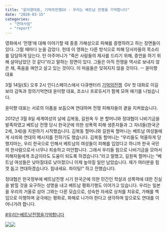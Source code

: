 ```yaml
---
title: "윤미향대표, 기억의전쟁GV - 우리는 베트남 전쟁을 기억합니다"
date: "2020-03-15"
categories: 
  - "연대사업"
  - "report"
---
```


영화에서 ‘전쟁’에 대해 이야기할 때 종종 가해성으로 피해를 증명하려고 하는 장면들이 있다. 그럴 때마다 눈을 감았다. 헌데 이 영화는 다른 방식으로 피해 당사자들의 목소리를 담담하게 담는다. 탄 아주머니가 “죽은 사람들의 제사를 드리기 위해, 증언을 하기 위해 살아남았던 것 같다”라고 말하는 장면이 있다. 그들은 아직 전쟁을 역사로 보내지 않은 채, 죽음을 껴안고 살고 있는 것이다. 이 마음들은 잊혀지지 않을 것이다. ㅡ 윤미향 대표

3월 14일(토) 오후 2시 인디스페이스에서 다큐멘터리 [기억의전쟁](https://www.facebook.com/hashtag/기억의전쟁?epa=HASHTAG)  GV 첫 대화로 이길보라 감독과 정의기억연대 윤미향 대표, 조소나 프로듀서가 함께 모여 얘기를 나눴습니다. 

윤미향 대표는 서로의 아픔을 보듬으며 연대하며 전쟁 피해자들의 곁을 지켜왔습니다.

2012년 3월 8일 세계여성의 날에 김복동, 길원옥 두 분 할머니와 정대협이 나비기금을 발족하였고 베트남 전쟁 당시 한국군에 의한 성폭력 피해 생존자들과 그 자녀들(한국군 2세, 3세)을 지원하기 시작했습니다. 김복동 할머니와 길원옥 할머니는 베트남 여성들에게 사죄와 연대의 메시지를 전하기도 했습니다. 김복동 할머니는 “우리들도 억울하게 당했지마는, 우리 한국으로 인해서 베트남의 여성들이 피해를 입었다고 하니까 한국 국민의 한사람으로서 너무나 죄송하고 미안합니다. 그래서 우리들 힘으로 나비기금을 모아서 피해자들에게 조금이라도 도움이 되도록 하겠습니다.”라고 말했고, 길원옥 할머니는 “베트남 여성들은 낮아질대로 낮아졌으니 이제 높아질 일만 남았습니다. 제가 여러분을 힘껏 돕고 연대하겠습니다. 힘내세요. 파이팅!” 하고 전했습니다.

정대협은 한국정부에 베트남전쟁 시기 한국군에 의한 민간인 학살과 성폭력에 대한 진실을 밝힐 것을 요구하는 성명을 내고 베트남 평화기행도 이어가고 있습니다. 우리는 일본을 우리의 거울로 삼아 그와는 다른 모습으로, 성숙한 자세로 상처를 치유로, 가해를 책임으로 이행하며 궁극에는 평화로, 화해로 나가야 한다고 생각하며 앞으로도 연대를 이어나가려 합니다.

[#우리는베트남전쟁을기억합니다](https://www.facebook.com/hashtag/우리는베트남전쟁을기억합니다?epa=HASHTAG)

![](https://r2.womenandwar.net/2020/03/90144626_3072723736092843_6704727541451587584_o.png)![](https://r2.womenandwar.net/2020/03/기억의전쟁.jpg)
